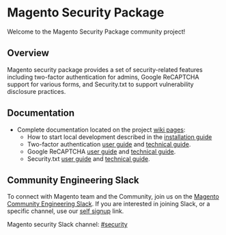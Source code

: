 # Magento Security Package

Welcome to the Magento Security Package community project!

## Overview

Magento security package provides a set of security-related features including two-factor authentication for admins, Google ReCAPTCHA support for various forms, and Security.txt to support vulnerability
disclosure practices.

## Documentation

- Complete documentation located on the project [wiki pages](https://github.com/magento/security-package/wiki):
    - How to start local development described in the [installation guide](https://github.com/magento/security-package/wiki/Metapackage-Installation-Guide)
    - Two-factor authentication [user guide](https://docs.magento.com/user-guide/stores/security-two-factor-authentication.html) and [technical guide](https://developer.adobe.com/commerce/testing/functional-testing-framework/two-factor-authentication/).
    - Google ReCAPTCHA [user guide](https://docs.magento.com/user-guide/stores/security-google-recaptcha.html) and [technical guide](https://experienceleague.adobe.com/docs/commerce-admin/systems/security/captcha/security-google-recaptcha.html).
    - Security.txt [user guide](https://docs.magento.com/user-guide/configuration/security/security-txt.html) and [technical guide](https://experienceleague.adobe.com/docs/commerce-operations/configuration-guide/security/security-txt.html).

## Community Engineering Slack

To connect with Magento team and the Community, join us on the [Magento Community Engineering Slack](https://magentocommeng.slack.com).
If you are interested in joining Slack, or a specific channel, use our [self signup](https://opensource.magento.com/slack) link.

Magento security Slack channel: [#security](https://magentocommeng.slack.com/archives/CANPJTBC5)
